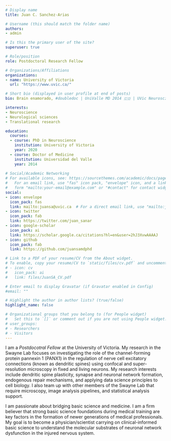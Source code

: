 ```yaml
---
# Display name
title: Juan C. Sanchez-Arias

# Username (this should match the folder name)
authors:
- admin

# Is this the primary user of the site?
superuser: true

# Role/position
role: Postdoctoral Research Fellow

# Organizations/Affiliations
organizations:
- name: University of Victoria
  url: "https://www.uvic.ca/"

# Short bio (displayed in user profile at end of posts)
bio: Brain enamorado, #doubledoc | UniValle MD 2014 🇨🇴 | UVic Neuroscience PhD 2020 🇨🇦 | Aspiring clinician-scientist 👨🏾‍⚕️👨🏾‍🔬

interests:
- Neuroscience
- Neurological sciences
- Translational research

education:
  courses:
  - course: PhD in Neuroscience
    institution: University of Victoria
    year: 2020
  - course: Doctor of Medicine
    institution: Universidad del Valle
    year: 2014
  
# Social/Academic Networking
# For available icons, see: https://sourcethemes.com/academic/docs/page-builder/#icons
#   For an email link, use "fas" icon pack, "envelope" icon, and a link in the
#   form "mailto:your-email@example.com" or "#contact" for contact widget.
social:
- icon: envelope
  icon_pack: fas
  link: mailto:juansa@uvic.ca  # For a direct email link, use "mailto:juansa@uvic.ca".
- icon: twitter
  icon_pack: fab
  link: https://twitter.com/juan_sanar
- icon: google-scholar
  icon_pack: ai
  link: https://scholar.google.ca/citations?hl=en&user=2hJ3XvwAAAAJ
- icon: github
  icon_pack: fab
  link: https://github.com/juansamdphd

# Link to a PDF of your resume/CV from the About widget.
# To enable, copy your resume/CV to `static/files/cv.pdf` and uncomment the lines below.
# - icon: cv
#   icon_pack: ai
#   link: files/JuanSA_CV.pdf

# Enter email to display Gravatar (if Gravatar enabled in Config)
#email: ""

# Highlight the author in author lists? (true/false)
highlight_name: false

# Organizational groups that you belong to (for People widget)
#   Set this to `[]` or comment out if you are not using People widget.
# user_groups:
# - Researchers
# - Visitors
---
```


I am a _Postdocotral Fellow_ at the University of Victoria. My research in the Swayne Lab focuses on investigating the role of the channel-forming protein pannexin 1 (PANX1) in the regulation of nerve cell excitatory connections (known as dendritic spines) using confocal and super-resolution microscopy in fixed and living neurons. My research interests include dendritic spine plasticity, synapse and neuronal network formation, endogenous repair mechanisms, and applying data science principles to cell biology. I also team up with other members of the Swayne Lab that require microscopy, image analysis pipelines, and statistical analysis support.

I am passionate about bridging basic science and medicine. I am a firm believer that strong basic science foundations during medical training are key factors in the formation of newer generations of medical professionals. My goal is to become a physician/scientist carrying on clinical-informed basic science to understand the molecular substrates of neuronal network dysfunction in the injured nervous system. 

